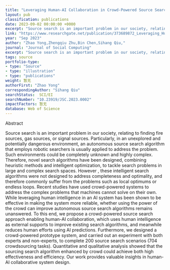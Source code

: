 ```yaml
---
title: "Leveraging Human-AI Collaboration in Crowd-Powered Source Search: A Preliminary Study"
layout: pub
classification: publications
date: 2023-09-02 00:00:00 +0000
excerpt: "Source search is an important problem in our society, relating to finding fire sources, gas sources, or signal sources. Particularly, in an unexplored and potentially dangerous environment, an autonomous source search algorithm that employs robotic searchers is usually applied to address the problem. Such environments could be completely unknown an..."
link: "https://www.researchgate.net/publication/373689872_Leveraging_Human-AI_Collaboration_in_Crowd-Powered_Source_Search_A_Preliminary_Study"
year: "Sep 2023"
author: "Zhao Yong,Zhengqiu Zhu,Bin Chen,Sihang Qiu,"
journal: "Journal of Social Computing"
excerpt: "Source search is an important problem in our society, relating to finding fire sources, gas sources, or signal sources. Particularly, in an unexplored and potentially dangerous environment, an autonomous source search algorithm that employs robotic searchers is usually applied to address the problem. Such environments could be completely unknown an..."
tags: source
portfolio-type: 
- type: "Source"
- type: "illustration"
- type: "publications"
weight: 暂无
authorFirst: "Zhao Yong"
correspondingAuthor: "Sihang Qiu"
searchStatus:  SCI/EI
searchNumber: "10.23919/JSC.2023.0002"
impactFactors: 暂无
database: Web of Science
---
```

Abstract

Source search is an important problem in our society, relating to finding fire sources, gas sources, or signal sources. Particularly, in an unexplored and potentially dangerous environment, an autonomous source search algorithm that employs robotic searchers is usually applied to address the problem. Such environments could be completely unknown and highly complex. Therefore, novel search algorithms have been designed, combining heuristic methods and intelligent optimization, to tackle search problems in large and complex search spaces. However , these intelligent search algorithms were not designed to address completeness and optimality, and therefore commonly suffer from the problems such as local optimums or endless loops. Recent studies have used crowd-powered systems to address the complex problems that machines cannot solve on their own. While leveraging human intelligence in an AI system has been shown to be effective in making the system more reliable, whether using the power of the crowd can improve autonomous source search algorithms remains unanswered. To this end, we propose a crowd-powered source search approach enabling human-AI collaboration, which uses human intelligence as external supports to improve existing search algorithms, and meanwhile reduces human efforts using AI predictions. Furthermore, we designed a crowd-powered prototype system, and carried out an experiment with both experts and non-experts, to complete 200 source search scenarios (704 crowdsourcing tasks). Quantitative and qualitative analysis showed that the sourcing search algorithm enhanced by crowd could achieve both high effectiveness and efficiency. Our work provides valuable insights in human-AI collaborative system design.